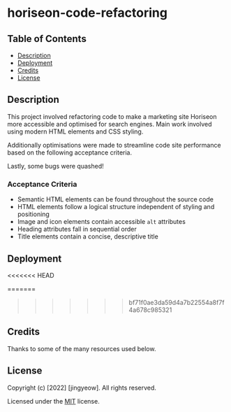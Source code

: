 # horiseon-code-refactoring

## Table of Contents
* [Description](#description)
* [Deployment](#deployment)
* [Credits](#credits)
* [License](#license)

## Description
This project involved refactoring code to make a marketing site Horiseon  more accessible and optimised for search engines. Main work involved using modern HTML elements and CSS styling.

Additionally optimisations were made to streamline code site performance based on the following acceptance criteria.

Lastly, some bugs were quashed!

### Acceptance Criteria
* Semantic HTML elements can be found throughout the source code
* HTML elements follow a logical structure independent of styling and positioning
* Image and icon elements contain accessible `alt` attributes
* Heading attributes fall in sequential order
* Title elements contain a concise, descriptive title

## Deployment

<!-- Include Github Link here -->
<<<<<<< HEAD
<!-- Include link to deployed site -->
=======
>>>>>>> bf71f0ae3da59d4a7b22554a8f7f4a678c985321
<!-- Include screenshot of the fixed site -->

## Credits

Thanks to some of the many resources used below.



## License

Copyright (c) [2022] [jingyeow]. All rights reserved.

Licensed under the [MIT](https://choosealicense.com/licenses/mit/) license.

